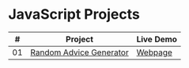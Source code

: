 # JavaScript Projects


|  #  | Project                                                                                 | Live Demo                                                           |
| :-: | --------------------------------------------------------------------------------------- | ------------------------------------------------------------------- |
| 01  | [Random Advice Generator](https://github.com/doganeraylin/random-advice-generator.git)                            | [Webpage](https://doganeraylin.github.io/random-advice-generator/)              |

